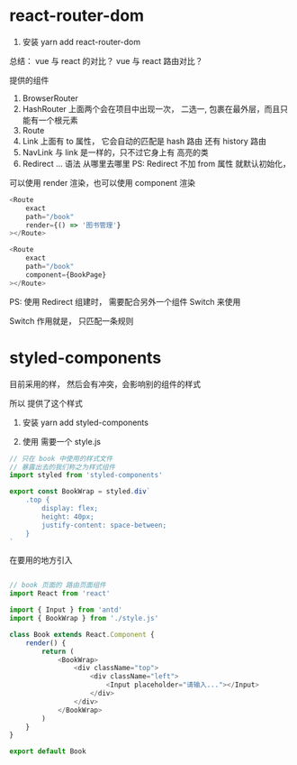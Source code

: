 # react-router-dom

1. 安装 yarn add react-router-dom

总结：
vue 与 react 的对比？
vue 与 react 路由对比？

提供的组件

1. BrowserRouter
2. HashRouter
上面两个会在项目中出现一次， 二选一, 包裹在最外层，而且只能有一个根元素
3. Route
4. Link
上面有 to 属性， 它会自动的匹配是 hash 路由 还有 history 路由
5. NavLink
与 link 是一样的，只不过它身上有 高亮的类
6. Redirect
...
语法
<Redirect from="/" to="/book"></Redirect>
从哪里去哪里
PS:
<Redirect to="/book"></Redirect>
Redirect 不加 from 属性 就默认初始化，


可以使用 render 渲染，也可以使用 component 渲染

```js
<Route 
    exact
    path="/book"
    render={() => '图书管理'}
></Route>
```

```js
<Route 
    exact
    path="/book"
    component={BookPage}
></Route>
```

PS: 使用 Redirect 组建时， 需要配合另外一个组件 Switch 来使用

Switch 作用就是， 只匹配一条规则


# styled-components

目前采用的样， 然后会有冲突，会影响别的组件的样式

所以 提供了这个样式
1. 安装 yarn add styled-components

2. 使用 需要一个 style.js

<!-- style.js -->
```js
// 只在 book 中使用的样式文件
// 暴露出去的我们称之为样式组件
import styled from 'styled-components'

export const BookWrap = styled.div`
    .top {
        display: flex;
        height: 40px;
        justify-content: space-between;
    }
`
```
<!-- index.js -->
在要用的地方引入
```js

// book 页面的 路由页面组件
import React from 'react'

import { Input } from 'antd'
import { BookWrap } from './style.js'

class Book extends React.Component {
    render() {
        return (
            <BookWrap>
                <div className="top">
                    <div className="left">
                        <Input placeholder="请输入..."></Input>
                    </div>
                </div>     
            </BookWrap>
        )
    }
}

export default Book
```

